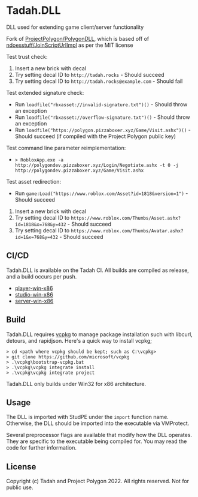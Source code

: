 # Tadah.DLL
DLL used for extending game client/server functionality 

Fork of [ProjectPolygon/PolygonDLL](https://github.com/ProjectPolygon/PolygonDLL), which is based off of [ndoesstuff/JoinScriptUrlImpl](https://github.com/ndoesstuff/JoinScriptUrlImpl) as per the MIT license

Test trust check:  
1. Insert a new brick with decal  
2. Try setting decal ID to `http://tadah.rocks` - Should succeed  
3. Try setting decal ID to `http://tadah.rocks@example.com` - Should fail  

Test extended signature check:  
- Run `loadfile("rbxasset://invalid-signature.txt")()` - Should throw an exception  
- Run `loadfile("rbxasset://overflow-signature.txt")()` - Should throw an exception  
- Run `loadfile("https://polygon.pizzaboxer.xyz/Game/Visit.ashx")()` - Should succeed (if compiled with the Project Polygon public key)

Test command line parameter reimplementation:  
- `> RobloxApp.exe -a http://polygondev.pizzaboxer.xyz/Login/Negotiate.ashx -t 0 -j http://polygondev.pizzaboxer.xyz/Game/Visit.ashx`

Test asset redirection:
- Run `game:Load("https://www.roblox.com/Asset?id=1818&version=1")` - Should succeed
1. Insert a new brick with decal  
2. Try setting decal ID to `https://www.roblox.com/Thumbs/Asset.ashx?id=1818&x=768&y=432` - Should succeed  
3. Try setting decal ID to `https://www.roblox.com/Thumbs/Avatar.ashx?id=1&x=768&y=432` - Should succeed  

## CI/CD
Tadah.DLL is available on the Tadah CI. All builds are compiled as release, and a build occurs per push.

- [player-win-x86](https://ci.tadah.sipr/buildConfiguration/Tadah_DLL_PlayerWinX86)
- [studio-win-x86](https://ci.tadah.sipr/buildConfiguration/Tadah_DLL_StudioWinX86)
- [server-win-x86](https://ci.tadah.sipr/buildConfiguration/Tadah_DLL_ServerWinX86)

## Build
Tadah.DLL requires [vcpkg](https://github.com/microsoft/vcpkg) to manage package installation such with libcurl, detours, and rapidjson. Here's a quick way to install vcpkg;

```
> cd <path where vcpkg should be kept; such as C:\vcpkg>
> git clone https://github.com/microsoft/vcpkg
> .\vcpkg\bootstrap-vcpkg.bat
> .\vcpkg\vcpkg integrate install
> .\vcpkg\vcpkg integrate project
```

Tadah.DLL only builds under Win32 for x86 architecture.

## Usage
The DLL is imported with StudPE under the `import` function name. Otherwise, the DLL should be imported into the executable via VMProtect.

Several preprocessor flags are available that modify how the DLL operates. They are specific to the executable being compiled for. You may read the code for further information.

## License
Copyright (c) Tadah and Project Polygon 2022. All rights reserved. Not for public use.

